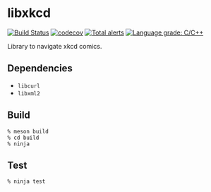 # libxkcd
[![Build Status](https://travis-ci.com/tvale/libxkcd.svg?branch=master)](https://travis-ci.com/tvale/libxkcd)
[![codecov](https://codecov.io/gh/tvale/libxkcd/branch/master/graph/badge.svg)](https://codecov.io/gh/tvale/libxkcd)
[![Total alerts](https://img.shields.io/lgtm/alerts/g/tvale/libxkcd.svg?logo=lgtm&logoWidth=18)](https://lgtm.com/projects/g/tvale/libxkcd/alerts/)
[![Language grade: C/C++](https://img.shields.io/lgtm/grade/cpp/g/tvale/libxkcd.svg?logo=lgtm&logoWidth=18)](https://lgtm.com/projects/g/tvale/libxkcd/context:cpp)

Library to navigate xkcd comics.

## Dependencies
* `libcurl`
* `libxml2`

## Build
```shell
% meson build
% cd build
% ninja
```

## Test
```shell
% ninja test
